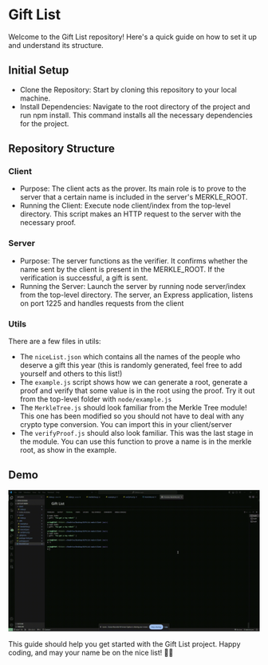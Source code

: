 # Gift List

Welcome to the Gift List repository! Here's a quick guide on how to set it up and understand its structure.

## Initial Setup

- Clone the Repository: Start by cloning this repository to your local machine.
- Install Dependencies: Navigate to the root directory of the project and run npm install. This command installs all the necessary dependencies for the project.

## Repository Structure

### Client

- Purpose: The client acts as the prover. Its main role is to prove to the server that a certain name is included in the server's MERKLE_ROOT.
- Running the Client: Execute node client/index from the top-level directory. This script makes an HTTP request to the server with the necessary proof.

### Server

- Purpose: The server functions as the verifier. It confirms whether the name sent by the client is present in the MERKLE_ROOT. If the verification is successful, a gift is sent.
- Running the Server: Launch the server by running node server/index from the top-level directory. The server, an Express application, listens on port 1225 and handles requests from the client

### Utils

There are a few files in utils:

- The `niceList.json` which contains all the names of the people who deserve a gift this year (this is randomly generated, feel free to add yourself and others to this list!)
- The `example.js` script shows how we can generate a root, generate a proof and verify that some value is in the root using the proof. Try it out from the top-level folder with `node/example.js`
- The `MerkleTree.js` should look familiar from the Merkle Tree module! This one has been modified so you should not have to deal with any crypto type conversion. You can import this in your client/server
- The `verifyProof.js` should also look familiar. This was the last stage in the module. You can use this function to prove a name is in the merkle root, as show in the example.

## Demo

![demo](./client/public/images/demo.gif)

This guide should help you get started with the Gift List project. Happy coding, and may your name be on the nice list! 🎁🌲
